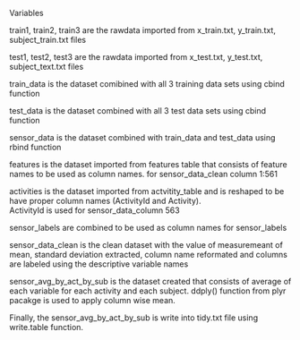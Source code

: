 Variables

train1, train2, train3 are the rawdata imported from x_train.txt, y_train.txt, subject_train.txt files

test1, test2, test3 are the rawdata imported from x_test.txt, y_test.txt, subject_text.txt files

train_data is the dataset comibined with all 3 training data sets using cbind function

test_data is the dataset combined with all 3 test data sets using cbind function

sensor_data is the dataset combined with train_data and test_data using rbind function

features is the dataset imported from features table that consists of feature names to be used as column names.
for sensor_data_clean column 1:561

activities is the dataset imported from actvitity_table and is reshaped to be have proper column names (ActivityId and Activity).  
ActivityId is used for sensor_data_column 563

sensor_labels are combined to be used as column names for sensor_labels

sensor_data_clean is the clean dataset with the value of measuremeant of mean, standard deviation extracted, column name reformated
and columns are labeled using the descriptive variable names

sensor_avg_by_act_by_sub is the dataset created that consists of average of each variable for each activity and each subject. ddply() 
function from plyr pacakge is used to apply column wise mean. 
 
Finally, the sensor_avg_by_act_by_sub is write into tidy.txt file using write.table function. 


